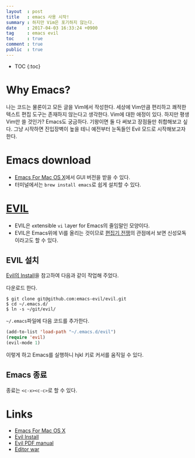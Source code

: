 ```yaml
---
layout  : post
title   : emacs 사용 시작!
summary : 하지만 Vim은 포기하지 않는다.
date    : 2017-04-03 16:33:24 +0900
tag     : emacs evil
toc     : true
comment : true
public  : true
---
```

* TOC
{:toc}

# Why Emacs?

나는 코드는 물론이고 모든 글을 Vim에서 작성한다. 세상에 Vim만큼 편리하고 쾌적한 텍스트 편집 도구는 존재하지 않는다고 생각한다. Vim에 대한 애정이 있다. 하지만 평생 Vim만 쓸 것인가? Emacs도 궁금하다. 기왕이면 둘 다 써보고 장점들만 취합해보고 싶다. 그냥 시작하면 진입장벽이 높을 테니 예전부터 눈독들인 Evil 모드로 시작해보고자 한다.

# Emacs download

* [Emacs For Mac OS X](https://emacsformacosx.com/)에서 GUI 버전을 받을 수 있다.
* 터미널에서는 `brew install emacs`로 쉽게 설치할 수 있다.

# [EVIL](https://github.com/emacs-evil/evil)

* EVIL은 `e`xtensible `vi` `l`ayer for Emacs의 줄임말인 모양이다.
* EVIL은 Emacs위에 Vi를 올리는 것이므로 [편집기 전쟁](https://en.wikipedia.org/wiki/Editor_war)의 관점에서 보면 신성모독이라고도 할 수 있다.

## EVIL 설치

[Evil의 Install](https://github.com/emacs-evil/evil#install)을 참고하여 다음과 같이 작업해 주었다.

다운로드 한다.

```
$ git clone git@github.com:emacs-evil/evil.git
$ cd ~/.emacs.d/
$ ln -s ~/git/evil/
```

`~/.emacs`파일에 다음 코드를 추가한다.

```lisp
(add-to-list 'load-path "~/.emacs.d/evil")
(require 'evil)
(evil-mode 1)
```

이렇게 하고 Emacs를 실행하니 hjkl 키로 커서를 움직일 수 있다.

## Emacs 종료

종료는 `<c-x><c-c>`로 할 수 있다.

# Links

* [Emacs For Mac OS X](https://emacsformacosx.com/)
* [Evil Install](https://github.com/emacs-evil/evil#install)
* [Evil PDF manual](https://raw.githubusercontent.com/emacs-evil/evil/master/doc/evil.pdf)
* [Editor war](https://en.wikipedia.org/wiki/Editor_war)

